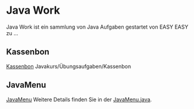 # Java Work

Java Work ist ein sammlung von Java Aufgaben gestartet von EASY EASY zu ...

## Kassenbon

[Kassenbon](https://wiki.freitagsrunde.org/Javakurs/%C3%9Cbungsaufgaben/Kassenbon) Javakurs/Übungsaufgaben/Kassenbon

## JavaMenu

[JavaMenu](https://wiki.freitagsrunde.org/Javakurs/%C3%9Cbungsaufgaben/Javamenue)
Weitere Details finden Sie in der [JavaMenu.java](src/ch/example/JavaMenu/JavaMenu).


